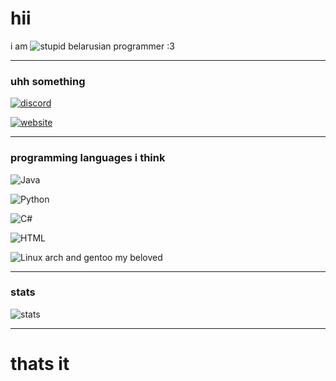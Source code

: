 # hii

i am ![stupid](https://img.shields.io/badge/stupid-h?style=for-the-badge&logoColor=red&color=red
) belarusian programmer :3

---

### uhh something
[![discord](https://img.shields.io/badge/Discord-thenlko-5865F2?logo=discord&logoColor=white)](https://discord.com/users/1127545384986751037)

[![website](https://img.shields.io/badge/Website-neocities-FF7139?logo=firefox&logoColor=white)](https://thenlko.neocities.org/)

---

### programming languages i think
![Java](https://img.shields.io/badge/java-orange?logo=java&logoColor=white)

![Python](https://img.shields.io/badge/python-blue?logo=python&logoColor=yellow)

![C#](https://img.shields.io/badge/c%23-purple?logo=dotnet&logoColor=white)

![HTML](https://img.shields.io/badge/web_stuff-red?logo=html5&logoColor=white)

![Linux](https://img.shields.io/badge/linux-gray?logo=linux&logoColor=yellow)
arch and gentoo my beloved

---

### stats
![stats](https://github-readme-stats.vercel.app/api?username=thenlko&show_icons=true&theme=tokyonight)

---

# thats it


